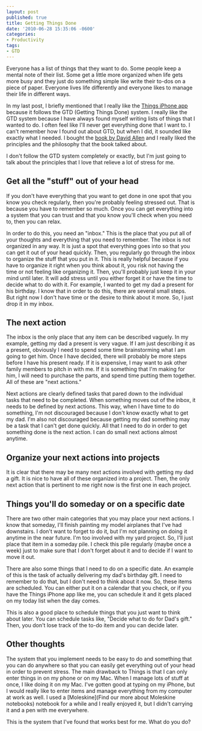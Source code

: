 ```yaml
---
layout: post
published: true
title: Getting Things Done
date: '2010-06-28 15:35:06 -0600'
categories:
- Productivity
tags:
- GTD
---
```



Everyone has a list of things that they want to do. Some people keep a mental
note of their list. Some get a little more organized when life gets more busy
and they just do something simple like write their to-dos on a piece of paper.
Everyone lives life differently and everyone likes to manage their life in
different ways.


In my last post, I briefly mentioned that I really like the
[Things iPhone app](http://culturedcode.com/things/iphone/) because it follows
the GTD (Getting Things Done) system. I really like the GTD system because I
have always found myself writing lists of things that I wanted to do. I often
feel like I'll never get everything done that I want to. I can't remember how I
found out about GTD, but when I did, it sounded like exactly what I needed. I
bought the [book by David Allen](http://www.amazon.com/Getting-Things-Done-Stress-Free-Productivity/dp/0142000280)
and I really liked the principles and the philosophy that the book talked
about.


I don't follow the GTD system completely or exactly, but I'm just going to talk
about the principles that I love that relieve a lot of stress for me.

## Get all the "stuff" out of your head

If you don't have everything that you want to get done in one spot that you
know you check regularly, then you're probably feeling stressed out. That is
because you have to remember so much. Once you can get everything into a system
that you can trust and that you know you'll check when you need to, then you
can relax.

In order to do this, you need an "inbox." This is the place that you put all of
your thoughts and everything that you need to remember. The inbox is not
organized in any way. It is just a spot that everything goes into so that you
can get it out of your head quickly. Then, you regularly go through the inbox
to organize the stuff that you put in it. This is really helpful because if you
have to organize it right when you think about it, you risk not having the time
or not feeling like organizing it. Then, you'll probably just keep it in your
mind until later. It will add stress until you either forget it or have the
time to decide what to do with it. For example, I wanted to get my dad a
present for his birthday. I know that in order to do this, there are several
small steps. But right now I don't have time or the desire to think about it
more. So, I just drop it in my inbox.

## The next action

The inbox is the only place that any item can be described vaguely. In my
example, getting my dad a present is very vague. If I am just describing it as
a present, obviously I need to spend some time brainstorming what I am going to
get him. Once I have decided, there will probably be more steps before I have
his present ready. If it is expensive, I may want to ask other family members
to pitch in with me. If it is something that I'm making for him, I will need to
purchase the parts, and spend time putting them together. All of these are
"next actions."

Next actions are clearly defined tasks that pared down to the individual tasks
that need to be completed. When something moves out of the inbox, it needs to
be defined by next actions. This way, when I have time to do something, I'm not
discouraged because I don't know exactly what to get my dad. I'm also not
discouraged because getting my dad something may be a task that I can't get
done quickly. All that I need to do in order to get something done is the next
action. I can do small next actions almost anytime.

## Organize your next actions into projects

It is clear that there may be many next actions involved with getting my dad a
gift. It is nice to have all of these organized into a project. Then, the only
next action that is pertinent to me right now is the first one in each project.

## Things you'll do someday or on a specific date

There are two other main categories that you may place your next actions. I
know that someday, I'll finish painting my model airplanes that I've had
downstairs. I don't want to forget to do it, but I'm not planning on doing it
anytime in the near future. I'm too involved with my yard project. So, I'll
just place that item in a someday pile. I check this pile regularly (maybe once
a week) just to make sure that I don't forget about it and to decide if I want
to move it out.


There are also some things that I need to do on a specific date. An example of
this is the task of actually delivering my dad's birthday gift. I need to
remember to do that, but I don't need to think about it now. So, these items
are scheduled. You can either put it on a calendar that you check, or if you
have the Things iPhone app like me, you can schedule it and it gets placed on
my today list when the day comes.

This is also a good place to schedule things that you just want to think about
later. You can schedule tasks like, "Decide what to do for Dad's gift." Then,
you don't lose track of the to-do item and you can decide later.

## Other thoughts

The system that you implement needs to be easy to do and something that you can
do anywhere so that you can easily get everything out of your head in order to
prevent stress. The main drawback to Things is that I can only enter things
in on my phone or on my Mac. When I manage lots of stuff at once, I like
doing it on my Mac. I've gotten good at typing on my iPhone, but I would
really like to enter items and manage everything from my computer at work as
well. I used a [Moleskine](Find our more about Moleskine notebooks) notebook
for a while and I really enjoyed it, but I didn't carrying it and a pen with
me everywhere.

This is the system that I've found that works best for me. What do you do?
